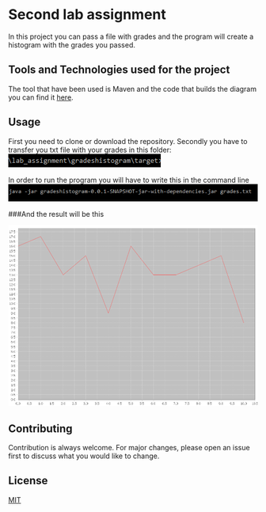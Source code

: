 # Second lab assignment

In this project you can pass a file with grades and the program will create a histogram with the grades you passed.

## Tools and Technologies used for the project

The tool that have been used is Maven and the code that builds the diagram you can find it [here](https://github.com/AntonisGkortzis/BuildAutomationToolsDemoProject/blob/master/histogramgenerator/src/main/java/histogramgenerator/JFreeChartXYLineChartDemo.java).

## Usage

First you need to clone or download the repository.
Secondly you have to transfer you txt file with your grades in this folder:
![](media/path.png)

In order to run the program you will have to write this in the command line
![](media/command_line.png)

###And the result will be this

![](media/diagram.png)

## Contributing
Contribution is always welcome. For major changes, please open an issue first to discuss what you would like to change.

## License
[MIT](https://choosealicense.com/licenses/mit/)